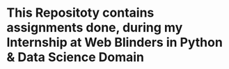 <h1>This Repositoty contains assignments done, during my Internship at Web Blinders in Python & Data Science Domain</h1>
